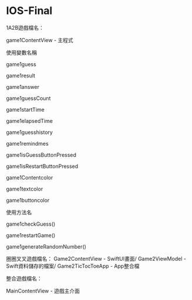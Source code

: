 # IOS-Final

1A2B遊戲檔名：

game1ContentView - 主程式

使用變數名稱

game1guess 

game1result 

game1answer 

game1guessCount 

game1startTime 

game1elapsedTime 

game1guesshistory 

game1remindmes 

game1isGuessButtonPressed 

game1isRestartButtonPressed 

game1Contentcolor 

game1textcolor 

game1buttoncolor 

使用方法名

game1checkGuess()

game1restartGame() 

game1generateRandomNumber() 
    



圈圈叉叉遊戲檔名：
Game2ContentView - SwiftUI畫面/
Game2ViewModel - Swift資料儲存的檔案/
Game2TicTocToeApp - App整合檔

整合遊戲檔名：

MainContentView - 遊戲主介面
